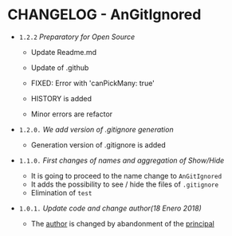 # CHANGELOG - AnGitIgnored
* `1.2.2` _Preparatory for Open Source_

    - Update Readme.md
    - Update of .github

    - FIXED: Error with 'canPickMany: true'
    - HISTORY is added
    - Minor errors are refactor

* `1.2.0.` _We add version of .gitignore generation_
    - Generation version of .gitignore is added

* `1.1.0.` _First changes of names and aggregation of Show/Hide_
    - It is going to proceed to the name change to `AnGitIgnored`
    - It adds the possibility to see / hide the files of `.gitignore`
    - Elimination of `test`

* `1.0.1.` _Update code and change author(18 Enero 2018)_

    - The [author](https://github.com/anappwilos/gitignore.git) is changed by abandonment of the [principal]()
